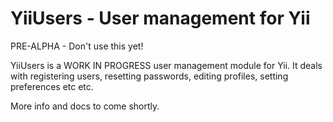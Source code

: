 <h1>YiiUsers - User management for Yii</h1>
PRE-ALPHA - Don't use this yet!

YiiUsers is a WORK IN PROGRESS user management module for Yii. It deals with registering users,
resetting passwords, editing profiles, setting preferences etc etc.

More info and docs to come shortly.